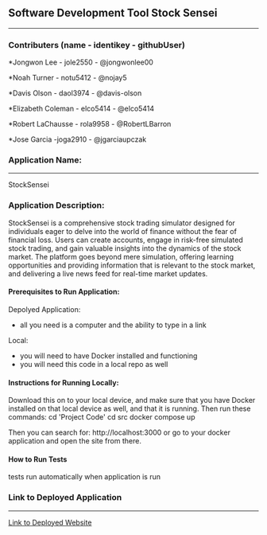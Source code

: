 ## Software Development Tool Stock Sensei
****
### Contributers (name - identikey - githubUser)
*Jongwon Lee - jole2550 - @jongwonlee00

*Noah Turner - notu5412 - @nojay5

*Davis Olson - daol3974 - @davis-olson

*Elizabeth Coleman - elco5414 - @elco5414

*Robert LaChausse - rola9958 - @RobertLBarron 

*Jose Garcia -joga2910 - @jgarciaupczak

### Application Name: 
****
StockSensei

### Application Description:

StockSensei is a comprehensive stock trading simulator designed for individuals eager to delve into the world of finance without the fear of financial loss. Users can create accounts, engage in risk-free simulated stock trading, and gain valuable insights into the dynamics of the stock market. The platform goes beyond mere simulation, offering learning opportunities and providing information that is relevant to the stock market, and delivering a live news feed for real-time market updates. 

#### Prerequisites to Run Application:

Depolyed Application: 
- all you need is a computer and the ability to type in a link

Local:
- you will need to have Docker installed and functioning
- you will need this code in a local repo as well

#### Instructions for Running Locally: 
Download this on to your local device, and make sure that you have Docker installed on that local device as well, and that it is running. Then run these commands:
  cd 'Project Code'
  cd src
  docker compose up 

Then you can search for: http://localhost:3000
or go to your docker application and open the site from there. 

#### How to Run Tests

tests run automatically when application is run

### Link to Deployed Application
****
[Link to Deployed Website](http://recitation-13-team-7.eastus.cloudapp.azure.com:3000)

